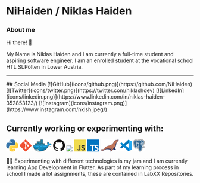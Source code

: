# NiHaiden / Niklas Haiden

### About me 

Hi there! 👋

My Name is Niklas Haiden and I am currently a full-time student and aspiring software engineer.
I am an enrolled student at the vocational school HTL St.Pölten in Lower Austria. 
<hr>
## Social Media 
[![GitHub](icons/github.png)](https://github.com/NiHaiden)
[![Twitter](icons/twitter.png)](https://twitter.com/niklashdev)
[![LinkedIn](icons/linkedin.png)](https://www.linkedin.com/in/niklas-haiden-352853123/)
[![Instagram](icons/instagram.png)](https://www.instagram.com/nklsh.jpeg/)

## Currently working or experimenting with: 
<a href="https://www.python.org/" title="Python"><img src="icons/python.png" /></a>
<a href="https://git-scm.com/" title="Git"><img src="icons/git.png" /></a>
<a href="https://www.docker.com/" title="Docker"><img src="icons/docker.png" /></a>
<a href="https://github.com/" title="GitHub"><img src="icons/github.png" /></a>
<a href="https://www.ansible.com/" title="Ansible"><img src="icons/ansible.png" /></a>
<a href="https://en.wikipedia.org/wiki/JavaScript" title="JavaScript"><img src="icons/javascript.png" /></a>
<a href="https://www.typescriptlang.org/" title="TypeScript"><img src="icons/typescript.png" /></a>
<a href="https://mariadb.org/" title="MariaDB"><img src="icons/mariadb.png" /></a>
<a href="https://code.visualstudio.com/" title="Visual Studio Code"><img src="icons/vscode.png" /></a>
<a href="https://www.postgresql.org/" title="PostgreSQL"><img src="icons/postgres.png" /></a>


👨‍🔬 Experimenting with different technologies is my jam and I am currently learning App Development in Flutter.
As part of my learning process in school I made a lot assignments, these are contained in LabXX Repositories.
<!--**NiHaiden/NiHaiden** is a ✨ _special_ ✨ repository because its `README.md` (this file) appears on your GitHub profile.
--><!--
Here are some ideas to get you started:
- 🔭 I’m currently working on ...
- 🌱 I’m currently learning ...
- 👯 I’m looking to collaborate on ...
- 🤔 I’m looking for help with ...
- 💬 Ask me about ...
- 📫 How to reach me: ...
- 😄 Pronouns: ...
- ⚡ Fun fact: ...
-->
